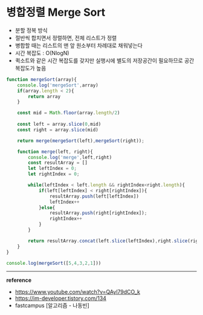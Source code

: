 # 병합정렬 Merge Sort
- 분할 정복 방식
- 절반씩 합치면서 정렬하면, 전체 리스트가 정렬
- 병합할 때는 리스트의 맨 앞 원소부터 차례대로 채워넣는다
- 시간 복잡도 : O(NlogN)
- 퀵소트와 같은 시간 복잡도를 갖지만 실행시에 별도의 저장공간이 필요하므로 공간복잡도가 높음

``` javascript
function mergeSort(array){
    console.log('mergeSort',array)
    if(array.length < 2){
        return array
    }

    const mid = Math.floor(array.length/2)
    
    const left = array.slice(0,mid)
    const right = array.slice(mid)

    return merge(mergeSort(left),mergeSort(right));

    function merge(left, right){
        console.log('merge',left,right)
        const resultArray = []
        let leftIndex = 0;
        let rightIndex = 0;

        while(leftIndex < left.length && rightIndex<right.length){
            if(left[leftIndex] < right[rightIndex]){
                resultArray.push(left[leftIndex])
                leftIndex++
            }else{
                resultArray.push(right[rightIndex]);
                rightIndex++
            }
        }

        return resultArray.concat(left.slice(leftIndex),right.slice(rightIndex))
    }
}

console.log(mergeSort([5,4,3,2,1]))

```

---
__reference__
- https://www.youtube.com/watch?v=QAyl79dCO_k
- https://im-developer.tistory.com/134
- fastcampus [알고리즘 - 나동빈]
